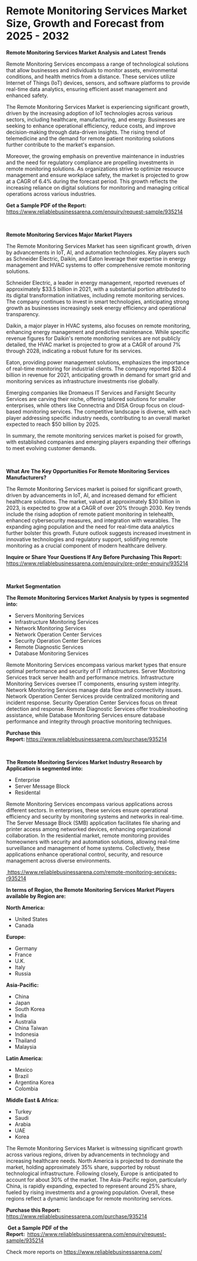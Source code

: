 <p><h1>Remote Monitoring Services Market Size, Growth and Forecast from 2025 - 2032</h1></p><p><strong>Remote Monitoring Services Market Analysis and Latest Trends</strong></p>
<p><p>Remote Monitoring Services encompass a range of technological solutions that allow businesses and individuals to monitor assets, environmental conditions, and health metrics from a distance. These services utilize Internet of Things (IoT) devices, sensors, and software platforms to provide real-time data analytics, ensuring efficient asset management and enhanced safety. </p><p>The Remote Monitoring Services Market is experiencing significant growth, driven by the increasing adoption of IoT technologies across various sectors, including healthcare, manufacturing, and energy. Businesses are seeking to enhance operational efficiency, reduce costs, and improve decision-making through data-driven insights. The rising trend of telemedicine and the demand for remote patient monitoring solutions further contribute to the market's expansion.</p><p>Moreover, the growing emphasis on preventive maintenance in industries and the need for regulatory compliance are propelling investments in remote monitoring solutions. As organizations strive to optimize resource management and ensure workplace safety, the market is projected to grow at a CAGR of 6.4% during the forecast period. This growth reflects the increasing reliance on digital solutions for monitoring and managing critical operations across various industries.</p></p>
<p><strong>Get a Sample PDF of the Report:&nbsp;</strong> <a href="https://www.reliablebusinessarena.com/enquiry/request-sample/935214?utm_campaign=3042&utm_medium=2&utm_source=Github&utm_content=ia&utm_term=07032025&utm_id=remote-monitoring-services">https://www.reliablebusinessarena.com/enquiry/request-sample/935214</a></p>
<p>&nbsp;</p>
<p><strong>Remote Monitoring Services Major Market Players</strong></p>
<p><p>The Remote Monitoring Services Market has seen significant growth, driven by advancements in IoT, AI, and automation technologies. Key players such as Schneider Electric, Daikin, and Eaton leverage their expertise in energy management and HVAC systems to offer comprehensive remote monitoring solutions. </p><p>Schneider Electric, a leader in energy management, reported revenues of approximately $33.5 billion in 2021, with a substantial portion attributed to its digital transformation initiatives, including remote monitoring services. The company continues to invest in smart technologies, anticipating strong growth as businesses increasingly seek energy efficiency and operational transparency.</p><p>Daikin, a major player in HVAC systems, also focuses on remote monitoring, enhancing energy management and predictive maintenance. While specific revenue figures for Daikin's remote monitoring services are not publicly detailed, the HVAC market is projected to grow at a CAGR of around 7% through 2028, indicating a robust future for its services.</p><p>Eaton, providing power management solutions, emphasizes the importance of real-time monitoring for industrial clients. The company reported $20.4 billion in revenue for 2021, anticipating growth in demand for smart grid and monitoring services as infrastructure investments rise globally.</p><p>Emerging companies like Dromaeus IT Services and Farsight Security Services are carving their niche, offering tailored solutions for smaller enterprises, while others like Connectria and DISA Group focus on cloud-based monitoring services. The competitive landscape is diverse, with each player addressing specific industry needs, contributing to an overall market expected to reach $50 billion by 2025.</p><p>In summary, the remote monitoring services market is poised for growth, with established companies and emerging players expanding their offerings to meet evolving customer demands.</p></p>
<p>&nbsp;</p>
<p><strong>What Are The Key Opportunities For Remote Monitoring Services Manufacturers?</strong></p>
<p><p>The Remote Monitoring Services market is poised for significant growth, driven by advancements in IoT, AI, and increased demand for efficient healthcare solutions. The market, valued at approximately $30 billion in 2023, is expected to grow at a CAGR of over 20% through 2030. Key trends include the rising adoption of remote patient monitoring in telehealth, enhanced cybersecurity measures, and integration with wearables. The expanding aging population and the need for real-time data analytics further bolster this growth. Future outlook suggests increased investment in innovative technologies and regulatory support, solidifying remote monitoring as a crucial component of modern healthcare delivery.</p></p>
<p><strong>Inquire or Share Your Questions If Any Before Purchasing This Report:</strong> <a href="https://www.reliablebusinessarena.com/enquiry/pre-order-enquiry/935214?utm_campaign=3042&utm_medium=2&utm_source=Github&utm_content=ia&utm_term=07032025&utm_id=remote-monitoring-services">https://www.reliablebusinessarena.com/enquiry/pre-order-enquiry/935214</a></p>
<p>&nbsp;</p>
<p><strong>Market Segmentation</strong></p>
<p><strong>The Remote Monitoring Services Market Analysis by types is segmented into:</strong></p>
<p><ul><li>Servers Monitoring Services</li><li>Infrastructure Monitoring Services</li><li>Network Monitoring Services</li><li>Network Operation Center Services</li><li>Security Operation Center Services</li><li>Remote Diagnostic Services</li><li>Database Monitoring Services</li></ul></p>
<p><p>Remote Monitoring Services encompass various market types that ensure optimal performance and security of IT infrastructures. Server Monitoring Services track server health and performance metrics. Infrastructure Monitoring Services oversee IT components, ensuring system integrity. Network Monitoring Services manage data flow and connectivity issues. Network Operation Center Services provide centralized monitoring and incident response. Security Operation Center Services focus on threat detection and response. Remote Diagnostic Services offer troubleshooting assistance, while Database Monitoring Services ensure database performance and integrity through proactive monitoring techniques.</p></p>
<p><strong>Purchase this Report:&nbsp;</strong><a href="https://www.reliablebusinessarena.com/purchase/935214?utm_campaign=3042&utm_medium=2&utm_source=Github&utm_content=ia&utm_term=07032025&utm_id=remote-monitoring-services">https://www.reliablebusinessarena.com/purchase/935214</a></p>
<p>&nbsp;</p>
<p><strong>The Remote Monitoring Services Market Industry Research by Application is segmented into:</strong></p>
<p><ul><li>Enterprise</li><li>Server Message Block</li><li>Residental</li></ul></p>
<p><p>Remote Monitoring Services encompass various applications across different sectors. In enterprises, these services ensure operational efficiency and security by monitoring systems and networks in real-time. The Server Message Block (SMB) application facilitates file sharing and printer access among networked devices, enhancing organizational collaboration. In the residential market, remote monitoring provides homeowners with security and automation solutions, allowing real-time surveillance and management of home systems. Collectively, these applications enhance operational control, security, and resource management across diverse environments.</p></p>
<p><a href="https://www.reliablebusinessarena.com/remote-monitoring-services-r935214?utm_campaign=3042&utm_medium=2&utm_source=Github&utm_content=ia&utm_term=07032025&utm_id=remote-monitoring-services">&nbsp;https://www.reliablebusinessarena.com/remote-monitoring-services-r935214</a></p>
<p><strong>In terms of Region, the Remote Monitoring Services Market Players available by Region are:</strong></p>
<p>
    <p> <strong> North America: </strong>
        <ul>
            <li>United States</li>
            <li>Canada</li>
        </ul>
        </p> 
    <p> <strong> Europe: </strong>
        <ul>
            <li>Germany</li>
            <li>France</li>
            <li>U.K.</li>
            <li>Italy</li>
            <li>Russia</li>
        </ul>
        </p> 
    <p> <strong> Asia-Pacific: </strong>
        <ul>
            <li>China</li>
            <li>Japan</li>
            <li>South Korea</li>
            <li>India</li>
            <li>Australia</li>
            <li>China Taiwan</li>
            <li>Indonesia</li>
            <li>Thailand</li>
            <li>Malaysia</li>
        </ul>
        </p> 
    <p> <strong> Latin America: </strong>
        <ul>
            <li>Mexico</li>
            <li>Brazil</li>
            <li>Argentina Korea</li>
            <li>Colombia</li>
        </ul>
        </p> 
    <p> <strong> Middle East & Africa: </strong>
        <ul>
            <li>Turkey</li>
            <li>Saudi</li>
            <li>Arabia</li>
            <li>UAE</li>
            <li>Korea</li>
        </ul>
    </p>
    </p>
<p><p>The Remote Monitoring Services Market is witnessing significant growth across various regions, driven by advancements in technology and increasing healthcare needs. North America is projected to dominate the market, holding approximately 35% share, supported by robust technological infrastructure. Following closely, Europe is anticipated to account for about 30% of the market. The Asia-Pacific region, particularly China, is rapidly expanding, expected to represent around 25% share, fueled by rising investments and a growing population. Overall, these regions reflect a dynamic landscape for remote monitoring services.</p></p>
<p><strong>Purchase this Report: </strong><a href="https://www.reliablebusinessarena.com/purchase/935214?utm_campaign=3042&utm_medium=2&utm_source=Github&utm_content=ia&utm_term=07032025&utm_id=remote-monitoring-services">https://www.reliablebusinessarena.com/purchase/935214</a></p>
<p>&nbsp;<strong>Get a Sample PDF of the Report:&nbsp;&nbsp;</strong><a href="https://www.reliablebusinessarena.com/enquiry/request-sample/935214?utm_campaign=3042&utm_medium=2&utm_source=Github&utm_content=ia&utm_term=07032025&utm_id=remote-monitoring-services">https://www.reliablebusinessarena.com/enquiry/request-sample/935214</a></p>
<p><strong></strong></p>
<p>Check more reports on <a href="https://www.reliablebusinessarena.com/?utm_campaign=3042&utm_medium=2&utm_source=Github&utm_content=ia&utm_term=07032025&utm_id=remote-monitoring-services">https://www.reliablebusinessarena.com/</a></p>